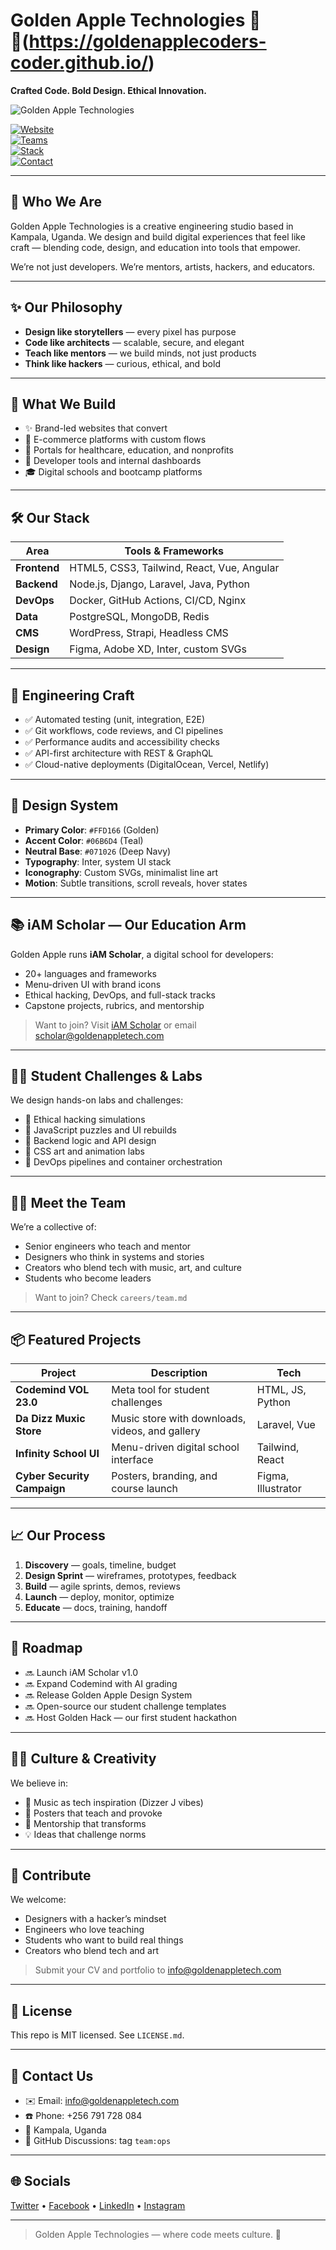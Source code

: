 # Golden Apple Technologies 🍏✨(https://goldenapplecoders-coder.github.io/)  
**Crafted Code. Bold Design. Ethical Innovation.**

![Golden Apple Technologies](dancing.svg)

[![Website](https://img.shields.io/badge/Website-live-06b6d4)](#)  
[![Teams](https://img.shields.io/badge/Team-Experienced-orange)](#)  
[![Stack](https://img.shields.io/badge/Stack-Modern-blueviolet)](#)  
[![Contact](https://img.shields.io/badge/Contact-info%40goldenappletech.com-8b5cf6)](#contact)

---

## 🍏 Who We Are
Golden Apple Technologies is a creative engineering studio based in Kampala, Uganda. We design and build digital experiences that feel like craft — blending code, design, and education into tools that empower.

We’re not just developers. We’re mentors, artists, hackers, and educators.

---

## ✨ Our Philosophy
- **Design like storytellers** — every pixel has purpose  
- **Code like architects** — scalable, secure, and elegant  
- **Teach like mentors** — we build minds, not just products  
- **Think like hackers** — curious, ethical, and bold

---

## 🧠 What We Build
- ✨ Brand-led websites that convert  
- 🛒 E-commerce platforms with custom flows  
- 🧬 Portals for healthcare, education, and nonprofits  
- 🧰 Developer tools and internal dashboards  
- 🎓 Digital schools and bootcamp platforms

---

## 🛠️ Our Stack
| Area | Tools & Frameworks |
|------|---------------------|
| **Frontend** | HTML5, CSS3, Tailwind, React, Vue, Angular |
| **Backend** | Node.js, Django, Laravel, Java, Python |
| **DevOps** | Docker, GitHub Actions, CI/CD, Nginx |
| **Data** | PostgreSQL, MongoDB, Redis |
| **CMS** | WordPress, Strapi, Headless CMS |
| **Design** | Figma, Adobe XD, Inter, custom SVGs |

---

## 🧪 Engineering Craft
- ✅ Automated testing (unit, integration, E2E)  
- ✅ Git workflows, code reviews, and CI pipelines  
- ✅ Performance audits and accessibility checks  
- ✅ API-first architecture with REST & GraphQL  
- ✅ Cloud-native deployments (DigitalOcean, Vercel, Netlify)

---

## 🎨 Design System
- **Primary Color**: `#FFD166` (Golden)  
- **Accent Color**: `#06B6D4` (Teal)  
- **Neutral Base**: `#071026` (Deep Navy)  
- **Typography**: Inter, system UI stack  
- **Iconography**: Custom SVGs, minimalist line art  
- **Motion**: Subtle transitions, scroll reveals, hover states

---

## 📚 iAM Scholar — Our Education Arm
Golden Apple runs **iAM Scholar**, a digital school for developers:
- 20+ languages and frameworks  
- Menu-driven UI with brand icons  
- Ethical hacking, DevOps, and full-stack tracks  
- Capstone projects, rubrics, and mentorship

> Want to join? Visit [iAM Scholar](#) or email scholar@goldenappletech.com

---

## 🧑‍🎓 Student Challenges & Labs
We design hands-on labs and challenges:
- 🔐 Ethical hacking simulations  
- 🧩 JavaScript puzzles and UI rebuilds  
- 🧠 Backend logic and API design  
- 🎨 CSS art and animation labs  
- 🧱 DevOps pipelines and container orchestration

---

## 🧑‍💻 Meet the Team
We’re a collective of:
- Senior engineers who teach and mentor  
- Designers who think in systems and stories  
- Creators who blend tech with music, art, and culture  
- Students who become leaders

> Want to join? Check `careers/team.md`

---

## 📦 Featured Projects
| Project | Description | Tech |
|--------|-------------|------|
| **Codemind VOL 23.0** | Meta tool for student challenges | HTML, JS, Python |
| **Da Dizz Muxic Store** | Music store with downloads, videos, and gallery | Laravel, Vue |
| **Infinity School UI** | Menu-driven digital school interface | Tailwind, React |
| **Cyber Security Campaign** | Posters, branding, and course launch | Figma, Illustrator |

---

## 📈 Our Process
1. **Discovery** — goals, timeline, budget  
2. **Design Sprint** — wireframes, prototypes, feedback  
3. **Build** — agile sprints, demos, reviews  
4. **Launch** — deploy, monitor, optimize  
5. **Educate** — docs, training, handoff

---

## 🧭 Roadmap
- 🔜 Launch iAM Scholar v1.0  
- 🔜 Expand Codemind with AI grading  
- 🔜 Release Golden Apple Design System  
- 🔜 Open-source our student challenge templates  
- 🔜 Host Golden Hack — our first student hackathon

---

## 🧑‍🎤 Culture & Creativity
We believe in:
- 🎤 Music as tech inspiration (Dizzer J vibes)  
- 🎨 Posters that teach and provoke  
- 🧠 Mentorship that transforms  
- 💡 Ideas that challenge norms

---

## 🧩 Contribute
We welcome:
- Designers with a hacker’s mindset  
- Engineers who love teaching  
- Students who want to build real things  
- Creators who blend tech and art

> Submit your CV and portfolio to info@goldenappletech.com

---

## 📜 License
This repo is MIT licensed. See `LICENSE.md`.

---

## 💬 Contact Us
- ✉️ Email: info@goldenappletech.com  
- ☎️ Phone: +256 791 728 084  
- 📍 Kampala, Uganda  
- 🧵 GitHub Discussions: tag `team:ops`

---

## 🌐 Socials
[Twitter](https://twitter.com/GoldenAppleTech) • [Facebook](https://facebook.com/GoldenAppleTechnologies) • [LinkedIn](https://linkedin.com/company/GoldenAppleTechnologies) • [Instagram](#)

---

> Golden Apple Technologies — where code meets culture. 🍏